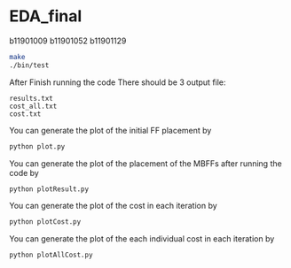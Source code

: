 # EDA_final

b11901009 b11901052 b11901129

```bash
make
./bin/test
```

After Finish running the code
There should be 3 output file:
```
results.txt
cost_all.txt
cost.txt
```

You can generate the plot of the initial FF placement by 
```bash
python plot.py
```
You can generate the plot of the placement of the MBFFs after running the code by
```bash
python plotResult.py
```

You can generate the plot of the cost in each iteration by
```bash
python plotCost.py
```
You can generate the plot of the each individual cost in each iteration by
```bash
python plotAllCost.py
```